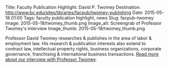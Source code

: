 Title: Faculty Publication Highlight: David P. Twomey 
Destination: http://www.bc.edu/sites/libraries/facpub/twomey-publishing
Date: 2015-05-18 01:00 
Tags: faculty publication highlight, news 
Slug: facpub-twomey 
Image: 2015-05-18/twomey_thumb.png
Image_alt: Screengrab of Professor Twomey's interview
Image_thumb: 2015-05-18/twomey_thumb.png

Professor David Twomey researches & publishes in the area of labor & employment law. His research & publication interests also extend to contract law, intellectual property rights, business organizations, corporate governance, franchising & international business transactions. 
[Read more about our interview with Professor Twomey](http://www.bc.edu/sites/libraries/facpub/twomey-publishing).